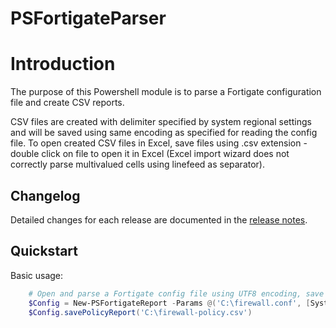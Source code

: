 # PSFortigateParser

# Introduction

The purpose of this Powershell module is to parse a Fortigate configuration file and create CSV reports.

CSV files are created with delimiter specified by system regional settings and will be saved using same encoding as specified for reading the config file. To open created CSV files in Excel, save files using .csv extension - double click on file to open it in Excel (Excel import wizard does not correctly parse multivalued cells using linefeed as separator).

## Changelog

Detailed changes for each release are documented in the [release notes](https://github.com/ornulfn/PSFortigateParser/releases).

## Quickstart

Basic usage:

```powershell
    # Open and parse a Fortigate config file using UTF8 encoding, save policy report as CSV.
    $Config = New-PSFortigateReport -Params @('C:\firewall.conf', [System.Text.Encoding]::UTF8)
    $Config.savePolicyReport('C:\firewall-policy.csv')
```
